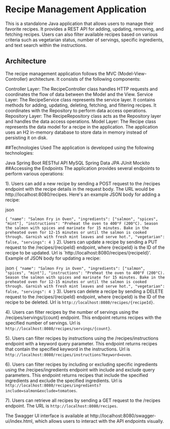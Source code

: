 # Recipe Management Application
This is a standalone Java application that allows users to manage their favorite recipes. It provides a REST API for adding, updating, removing, and fetching recipes. Users can also filter available recipes based on various criteria such as vegetarian status, number of servings, specific ingredients, and text search within the instructions.

## Architecture
The recipe management application follows the MVC (Model-View-Controller) architecture. It consists of the following components:

Controller Layer: The RecipeController class handles HTTP requests and coordinates the flow of data between the Model and the View.
Service Layer: The RecipeService class represents the service layer. It contains methods for adding, updating, deleting, fetching, and filtering recipes. It coordinates with the Repository to perform data access operations.
Repository Layer: The RecipeRepository class acts as the Repository layer and handles the data access operations.
Model Layer: The Recipe class represents the data model for a recipe in the application.
The application uses an H2 in-memory database to store data in memory instead of persisting it on disk.

##Technologies Used
The application is developed using the following technologies:

Java
Spring Boot
RESTful API
MySQL
Spring Data JPA
JUnit
Mockito
##Accessing the Endpoints
The application provides several endpoints to perform various operations:

1). Users can add a new recipe by sending a POST request to the /recipes endpoint with the recipe details in the request body. The URL would be http://localhost:8080/recipes. Here's an example JSON body for adding a recipe:

json

`{
  "name": "Salmon Fry in Oven",
  "ingredients": ["salmon", "spices", "mint"],
  "instructions": "Preheat the oven to 400°F (200°C). Season the salmon with spices and marinate for 15 minutes. Bake in the preheated oven for 12-15 minutes or until the salmon is cooked through. Garnish with fresh mint leaves and serve hot.",
  "vegetarian": false,
  "servings": 4
}`
2). Users can update a recipe by sending a PUT request to the /recipes/{recipeId} endpoint, where {recipeId} is the ID of the recipe to be updated. Url is `http://localhost:8080/recipes/{recipeId}'. Example of JSON body for updating a recipe:

json
`
{
  "name": "Salmon Fry in Oven",
  "ingredients": ["salmon", "spices", "mint"],
  "instructions": "Preheat the oven to 400°F (200°C). Season the salmon with spices and marinate for 15 minutes. Bake in the preheated oven for 12-15 minutes or until the salmon is cooked through. Garnish with fresh mint leaves and serve hot.",
  "vegetarian": false,
  "servings": 4
} `
3). Users can delete a recipe by sending a DELETE request to the /recipes/{recipeId} endpoint, where {recipeId} is the ID of the recipe to be deleted. Url is `http://localhost:8080/recipes/{recipeId}`.

4). Users can filter recipes by the number of servings using the /recipes/servings/{count} endpoint. This endpoint returns recipes with the specified number of servings. Url is `http://localhost:8080/recipes/servings/{count}`.

5). Users can filter recipes by instructions using the /recipes/instructions endpoint with a keyword query parameter. This endpoint returns recipes that contain the specified keyword in the instructions. Url is `http://localhost:8080/recipes/instructions?keyword=oven`.

6). Users can filter recipes by including or excluding specific ingredients using the /recipes/ingredients endpoint with include and exclude query parameters. This endpoint returns recipes that include the specified ingredients and exclude the specified ingredients. Url is `http://localhost:8080/recipes/ingredients?include=salmon&exclude=tomatoes`.

7). Users can retrieve all recipes by sending a GET request to the /recipes endpoint. The URL is `http://localhost:8080/recipes`.

The Swagger UI interface is available at http://localhost:8080/swagger-ui/index.html, which allows users to interact with the API endpoints visually.

